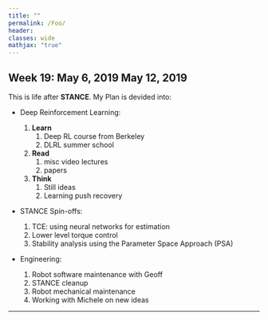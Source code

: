 ```yaml
---
title: ""
permalink: /Foo/
header:
classes: wide
mathjax: "true"
---
```


## Week 19: May 6, 2019	May 12, 2019
This is life after **STANCE**. My Plan is devided into:
- Deep Reinforcement Learning: 
  1. **Learn**
     1. Deep RL course from Berkeley
     2. DLRL summer school
  2. **Read**
     1. misc video lectures
     2. papers
  3. **Think**
     1. Still ideas
     2. Learning push recovery


- STANCE Spin-offs:
  1. TCE: using neural networks for estimation
  2. Lower level torque control
  3. Stability analysis using the Parameter Space Approach (PSA)


- Engineering: 
  1. Robot software maintenance with Geoff
  2. STANCE cleanup
  3. Robot mechanical maintenance
  4. Working with Michele on new ideas

---
